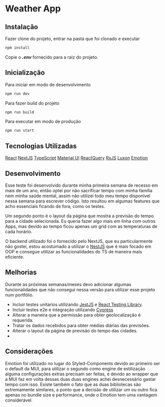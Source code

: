 # Weather App

## Instalação

Fazer clone do projeto, entrar na pasta que foi clonado e executar

```sh
npm install
```

Copie o **_.env_** fornecido para a raiz do projeto.

## Inicialização

Para iniciar em modo de desenvolvimento

```sh
npm run dev
```

Para fazer build do projeto

```sh
npm run build
```

Para executar em modo de produção

```sh
npm run start
```

## Tecnologias Utilizadas

[React](https://reactjs.org/)
[NextJS](https://nextjs.org/)
[TypeScript](https://www.typescriptlang.org/)
[Material UI](https://mui.com/)
[ReactQuery](https://react-query.tanstack.com/)
[RxJS](https://rxjs.dev/)
[Luxon](https://moment.github.io/luxon/#/)
[Emotion](https://emotion.sh/docs/introduction)

## Desenvolvimento

Esse teste foi desenvolvido durante minha primeira semana de recesso em mais de um ano, então optei por não sacrificar tempo com minha família nem minha saúde mental, assim não utilizei todo meu tempo disponível nessa semana para escrever código. Isto resultou em algumas features que acho essenciais ficando de fora, como os testes.

Um segundo ponto é o layout da página que mostra a previsão do tempo para a cidade selecionada. Eu queria fazer algo mais em linha com outros Apps, mas devido ao tempo ficou apenas um grid com as temperaturas de cada horário.

O backend utilizado foi o fornecido pelo NextJS, que eu particularmente não gostei, estou acostumado a utilizar o [NestJS](https://nestjs.com/) que é mais focado em OOP e consegue utilizar as funcionalidades do TS de maneira mais eficiente.

## Melhorias

Durante as próximas semanas/meses devo adicionar algumas funcionalidades que não consegui nessa versão para utilizar esse projeto num portfólio.

- Incluir testes unitarios utilizando [JestJS](https://jestjs.io/) e [React Testing Library](https://testing-library.com/docs/react-testing-library/intro/).
- Incluir testes e2e e integração utilizando [Cypress](https://www.cypress.io/)
- Alterar a maneira que a permissão para obter geolocalização é requerida.
- Tratar os dados recebidos para obter médias diárias das previsões.
- Alterar o layout da página de previsão do tempo das cidades.
-

## Considerações

Emotion foi utilizado no lugar do Styled-Components devido ao primeiro ser o default da MUI, para utilizar o segundo como engine de estilização alguma configurações extras precisam ser feitas, e devido ao wrapper que a MUI faz em volta dessas duas duas engines achei desnecessário gastar tempo com isso. Existe também o fato que as duas bibliotecas são extremamente similares, a ponto que a decisão de utilizar um ou outro fica apenas no bundle size e performance, onde o Emotion tem uma vantagem considerável.
